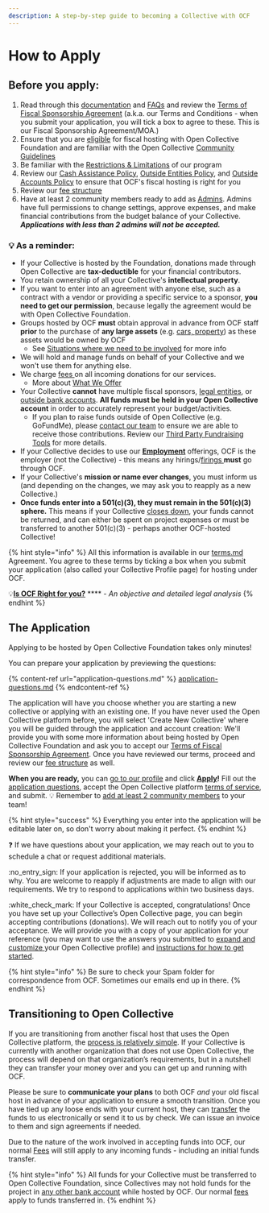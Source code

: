 ```yaml
---
description: A step-by-step guide to becoming a Collective with OCF
---
```


# How to Apply

## **Before you apply:**

1. Read through this [documentation](../../) and [FAQs](https://docs.opencollective.foundation/faq/basic-faq) and review the [Terms of Fiscal Sponsorship Agreement](../terms.md) (a.k.a. our Terms and Conditions - when you submit your application, you will tick a box to agree to these. This is our Fiscal Sponsorship Agreement/MOA.)
2. Ensure that you are [eligible](../eligibility.md) for fiscal hosting with Open Collective Foundation and are familiar with the Open Collective [Community Guidelines](https://docs.opencollective.com/help/about/community-guidelines)
3. Be familiar with the [Restrictions & Limitations](../../how-it-works/policies/#restrictions-and-limitations) of our program
4. Review our [Cash Assistance Policy](../../how-it-works/policies/cash-assistance-policy.md), [Outside Entities Policy](../../how-it-works/policies/outside-entities-policy.md), and [Outside Accounts Policy](../../how-it-works/policies/outside-accounts-policy.md) to ensure that OCF's fiscal hosting is right for you
5. Review our [fee structure](../../how-it-works/fees.md)
6. Have at least 2 community members ready to add as [Admins](https://docs.opencollective.com/help/collectives/core-contributors). Admins have full permissions to change settings, approve expenses, and make financial contributions from the budget balance of your Collective. _**Applications with less than 2 admins will not be accepted.**_

### :bulb: A**s a reminder:**

* If your Collective is hosted by the Foundation, donations made through Open Collective are **tax-deductible** for your financial contributors.
* You retain ownership of all your Collective's **intellectual property**.
* If you want to enter into an agreement with anyone else, such as a contract with a vendor or providing a specific service to a sponsor, **you need to get our permission**, because legally the agreement would be with Open Collective Foundation.
* Groups hosted by OCF **must** obtain approval in advance from OCF staff **prior** to the purchase of **any large assets** (e.g. [cars, property](../../faq/expenses-faq.md#can-we-buy-an-automobile-or-real-estate-for-charitable-use)) as these assets would be owned by OCF
  * See [Situations where we need to be involved](../../how-it-works/policies/#situations-where-we-need-to-be-involved) for more info
* We will hold and manage funds on behalf of your Collective and we won't use them for anything else.
* We charge [fees ](../../how-it-works/fees.md)on all incoming donations for our services.
  * More about [What We Offer](https://docs.opencollective.foundation/what-we-offer)
* Your Collective **cannot** have multiple fiscal sponsors, [legal entities](../../how-it-works/policies/outside-entities-policy.md), or [outside bank accounts](../../how-it-works/policies/outside-accounts-policy.md). **All funds must be held in your Open Collective account** in order to accurately represent your budget/activities.
  * If you plan to raise funds outside of Open Collective (e.g. GoFundMe), please [contact our team](../../about/contact-us.md) to ensure we are able to receive those contributions. Review our [Third Party Fundraising Tools](https://docs.opencollective.foundation/how-it-works/financial-contributions/third-party-fundraising-tools-and-benefits) for more details.
* If your Collective decides to use our [**Employment**](https://docs.opencollective.foundation/what-we-offer/employment) offerings, OCF is the employer (not the Collective) - this means any hirings/[firings ](https://docs.opencollective.foundation/what-we-offer/employment#terminating-employment)**must** go through OCF.
* If your Collective's **mission or name ever changes**, you must inform us (and depending on the changes, we may ask you to reapply as a new Collective.)
* **Once funds enter into a 501(c)(3), they must remain in the 501(c)(3) sphere.** This means if your Collective [closes down](../../faq/leaving-ocf.md), your funds cannot be returned, and can either be spent on project expenses or must be transferred to another 501(c)(3) - perhaps another OCF-hosted Collective!

{% hint style="info" %}
All this information is available in our [terms.md](../terms.md "mention") Agreement. You agree to these terms by ticking a box when you submit your application (also called your Collective Profile page) for hosting under OCF.



💡[**Is OCF Right for you?**](https://docs.opencollective.foundation/what-we-offer) **** - _An objective and detailed legal analysis_&#x20;
{% endhint %}

## **The Application**

Applying to be hosted by Open Collective Foundation takes only minutes!

You can prepare your application by previewing the questions:

{% content-ref url="application-questions.md" %}
[application-questions.md](application-questions.md)
{% endcontent-ref %}

The application will have you choose whether you are starting a new collective or applying with an existing one. If you have never used the Open Collective platform before, you will select 'Create New Collective' where you will be guided through the application and account creation: We'll provide you with some more information about being hosted by Open Collective Foundation and ask you to accept our [Terms of Fiscal Sponsorship Agreement](../terms.md). Once you have reviewed our terms, proceed and review our [fee structure](../../how-it-works/fees.md) as well.

**When you are ready,** you can [go to our profile](https://opencollective.com/foundation) and click [**Apply**](https://www.opencollective.com/foundation/apply)**!** Fill out the [application questions](application-questions.md), accept the Open Collective platform [terms of service](../terms.md), and submit. :bulb: Remember to [add at least 2 community members](https://docs.opencollective.com/help/collectives/collective-settings/core-contributors) to your team!

{% hint style="success" %}
Everything you enter into the application will be editable later on, so don't worry about making it perfect.
{% endhint %}

:question: If we have questions about your application, we may reach out to you to schedule a chat or request additional materials.

:no\_entry\_sign: If your application is rejected, you will be informed as to why. You are welcome to reapply if adjustments are made to align with our requirements. We try to respond to applications within two business days.

:white\_check\_mark: If your Collective is accepted, congratulations! Once you have set up your Collective’s Open Collective page, you can begin accepting contributions (donations). We will reach out to notify you of your acceptance. We will provide you with a copy of your application for your reference (you may want to use the answers you submitted to [expand and customize ](https://docs.opencollective.com/help/collectives/customize-collective)your Open Collective profile) and [instructions for how to get started](../../how-it-works/basics.md).

{% hint style="info" %}
Be sure to check your Spam folder for correspondence from OCF. Sometimes our emails end up in there.
{% endhint %}

## Transitioning to Open Collective

If you are transitioning from another fiscal host that uses the Open Collective platform, the [process is relatively simple](https://docs.opencollective.com/help/collectives/change-fiscal-host#what-is-the-process-for-changing-fiscal-hosts). If your Collective is currently with another organization that does not use Open Collective, the process will depend on that organization’s requirements, but in a nutshell they can transfer your money over and you can get up and running with OCF.

Please be sure to **communicate your plans** to both OCF _and_ your old fiscal host in advance of your application to ensure a smooth transition. Once you have tied up any loose ends with your current host, they can [transfer](../../how-it-works/financial-contributions/) the funds to us electronically or send it to us by check. We can issue an invoice to them and sign agreements if needed.

Due to the nature of the work involved in accepting funds into OCF, our normal [Fees](../../how-it-works/fees.md) will still apply to any incoming funds - including an initial funds transfer.&#x20;

{% hint style="info" %}
All funds for your Collective must be transferred to Open Collective Foundation, since Collectives may not hold funds for the project in [any other bank account](../../how-it-works/policies/outside-accounts-policy.md) while hosted by OCF. Our normal [fees](https://docs.opencollective.foundation/how-it-works/fees) apply to funds transferred in.
{% endhint %}
